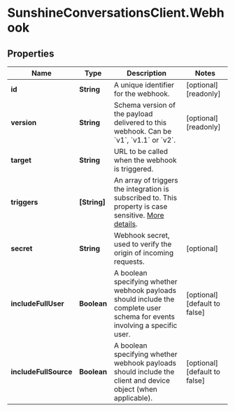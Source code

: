 # SunshineConversationsClient.Webhook

## Properties

Name | Type | Description | Notes
------------ | ------------- | ------------- | -------------
**id** | **String** | A unique identifier for the webhook. | [optional] [readonly] 
**version** | **String** | Schema version of the payload delivered to this webhook. Can be &#x60;v1&#x60;, &#x60;v1.1&#x60; or &#x60;v2&#x60;. | [optional] [readonly] 
**target** | **String** | URL to be called when the webhook is triggered. | 
**triggers** | **[String]** | An array of triggers the integration is subscribed to. This property is case sensitive. [More details](https://developer.zendesk.com/api-reference/conversations/#section/Webhook-Triggers). | 
**secret** | **String** | Webhook secret, used to verify the origin of incoming requests. | [optional] 
**includeFullUser** | **Boolean** | A boolean specifying whether webhook payloads should include the complete user schema for events involving a specific user. | [optional] [default to false]
**includeFullSource** | **Boolean** | A boolean specifying whether webhook payloads should include the client and device object (when applicable). | [optional] [default to false]


